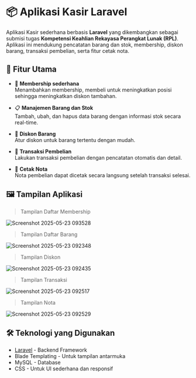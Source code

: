 # 📦 Aplikasi Kasir Laravel

Aplikasi Kasir sederhana berbasis **Laravel** yang dikembangkan sebagai submisi tugas **Kompetensi Keahlian Rekayasa Perangkat Lunak (RPL)**. Aplikasi ini mendukung pencatatan barang dan stok, membership, diskon barang, transaksi pembelian, serta fitur cetak nota.

## 🚀 Fitur Utama

- 💸 **Membership sederhana**  
  Menambahkan membership, membeli untuk meningkatkan posisi sehingga meningkatkan diskon tambahan.

- 📋 **Manajemen Barang dan Stok**  
  Tambah, ubah, dan hapus data barang dengan informasi stok secara real-time.

- 💸 **Diskon Barang**  
  Atur diskon untuk barang tertentu dengan mudah.

- 🛒 **Transaksi Pembelian**  
  Lakukan transaksi pembelian dengan pencatatan otomatis dan detail.

- 🧾 **Cetak Nota**  
  Nota pembelian dapat dicetak secara langsung setelah transaksi selesai.

## 🖼️ Tampilan Aplikasi

>Tampilan Daftar Membership

![Screenshot 2025-05-23 093528](https://github.com/user-attachments/assets/ae02117d-380a-4473-a12e-49c715ad0660)

>Tampilan Daftar Barang

![Screenshot 2025-05-23 092348](https://github.com/user-attachments/assets/e5cb1a84-4019-471a-86d9-1bcf863e665a)

> Tampilan Diskon

![Screenshot 2025-05-23 092435](https://github.com/user-attachments/assets/2d27aa4e-4abf-44d2-a49d-e5be38aeeab0)

> Tampilan Transaksi

![Screenshot 2025-05-23 092517](https://github.com/user-attachments/assets/84445c90-3f01-40d9-9828-d45b08b07337)

 > Tampilan Nota

![Screenshot 2025-05-23 092529](https://github.com/user-attachments/assets/23d23db4-c771-46aa-a189-7e24ac3542ce)


## 🛠️ Teknologi yang Digunakan

- [Laravel](https://laravel.com/) - Backend Framework
- Blade Templating - Untuk tampilan antarmuka
- MySQL - Database
- CSS - Untuk UI sederhana dan responsif


